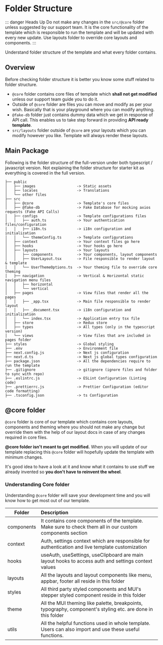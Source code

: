 # Folder Structure

::: danger Heads Up
Do not make any changes in the `src/@core` folder unless suggested by our support team. It is the core functionality of the template which is responsible to run the template and will be updated with every new update. Use layouts folder to override core layouts and components.
:::

Understand folder structure of the template and what every folder contains.

## Overview

Before checking folder structure it is better you know some stuff related to folder structure.

- `@core` folder contains core files of template which **shall not get modified** unless our support team guide you to do it.
- Outside of `@core` folder are files you can move and modify as per your wish. Basically that is your playground where you can modify anything.
- `@fake-db` folder just contains dummy data which we get in response of API call. This enables us to take step forward in providing **API ready template**.
- `src/layouts` folder outside of `@core` are your layouts which you can modify however you like. Template will always render these layouts.

## Main Package

Following is the folder structure of the full-version under both typescript / javascript version. Not explaining the folder structure for starter kit as everything is covered in the full version.

```
├── public
│   ├── images                   -> Static assets
│   ├── locales                  -> Translations
│   └── other files
├── src
│   ├── @core                    -> Template's core files
│   ├── @fake-db                 -> Fake Database for mocking axios requests (Fake API Calls)
│   ├── configs                  -> Template configurations files
│   │   ├── auth.ts              -> Your authentication files/configuration
│   │   ├── i18n.ts              -> i18n configuration and initialization
│   │   └── themeConfig.ts       -> Template configurations
│   ├── context                  -> Your context files go here
│   ├── hooks                    -> Your hooks go here
│   ├── layouts                  -> Your layouts
│   │   ├── components           -> Your components, layout components
│   │   ├── UserLayout.tsx       -> File responsible to render layout & template
│   │   └── UserThemeOptions.ts  -> Your theming file to override core theming
│   ├── navigation               -> Vertical & Horizontal static navigation menu files
│   │   ├── horizontal
│   │   └── vertical
│   ├── pages                    -> View files that render all the pages
│   │   ├── _app.tsx             -> Main file responsible to render layout
│   │   ├── _document.tsx        -> i18n configuration and initialization
│   │   └── index.tsx            -> Application entry tsx file
│   ├── store                    -> Redux store
│   ├── types                    -> All types (only in the typescript version)
│   └── views                    -> View files that are included in pages folder
├── styles                       -> Global styling
├── .env                         -> Environment file
├── next.config.js               -> Next js configuration
├── next.d.ts                    -> Next js global types configuration
├── package.json                 -> All the dependencies require to run the template
├── .gitignore                   -> gitignore (ignore files and folder to sync with repo)
├── .eslintrc.js                 -> ESLint Configuration (Linting code)
├── .prettierrc.js               -> Prettier Configuration (editor code formatting)
├── .tsconfig.json               -> ts Configuration
```

## @core folder

`@core` folder is core of our template which contains core layouts, components and theming where you should not make any change but override them with the help of our layout docs in case of any changes required in core files.

**@core folder isn't meant to get modified.** When you will update of our template replacing this `@core` folder will hopefully update the template with minimum changes.

It's good idea to have a look at it and know what it contains to use stuff we already invented so **you don't have to reinvent the wheel**.

### Understanding Core folder

Understanding `@core` folder will save your development time and you will know how to get most out of our template.

| Folder |       Description |
| ------ | :---------------- |
| components | It contains core components of the template. Make sure to check them all in our custom components section |
| context    | Auth, settings context which are responsible for authentication and live template customization |
| hooks      | useAuth, useSettings, useClipboard are main layout hooks to access auth and settings context values  |
| layouts    | All the layouts and layout components like menu, appbar, footer all reside in this folder |
| styles     | All third party styled components and MUI's stepper styled component reside in this folder |
| theme      | All the MUI theming like palette, breakpoints, typography, component's styling etc. are done in this folder |
| utils      | All the helpful functions used in whole template. Users can also import and use these useful functions.  |
